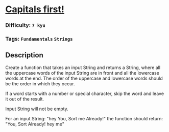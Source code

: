 # [Capitals first!](https://www.codewars.com/kata/55c353487fe3cc80660001d4)

### Difficulty: `7 kyu`

### Tags: `Fundamentals` `Strings`

## Description

Create a function that takes an input String and returns a String, where all the uppercase words of the input String are in front and all the lowercase words at the end. The order of the uppercase and lowercase words should be the order in which they occur.

If a word starts with a number or special character, skip the word and leave it out of the result.

Input String will not be empty.

For an input String: "hey You, Sort me Already!" the function should return: "You, Sort Already! hey me"

